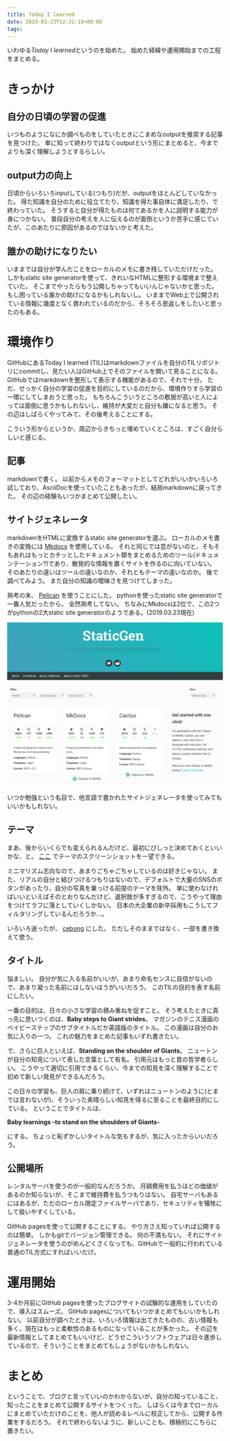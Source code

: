 ```yaml
---
title: Today I learned
date: 2019-03-23T12:31:19+09:00
tags: 
---
```


いわゆる*Today I learned*というのを始めた。
始めた経緯や運用開始までの工程をまとめる。

# きっかけ

## 自分の日頃の学習の促進

いつものようになにか調べものをしていたときにこまめなoutputを推奨する記事を見つけた。
単に知って終わりではなくoutputという形にまとめると、今までよりも深く理解しようとするらしい。

## output力の向上

日頃からいろいろinputしている(つもり)だが、outputをほとんどしていなかった。
得た知識を自分のために役立てたり、知識を得た事自体に満足したり、で終わっていた。
そうすると自分が得たものは何であるかを人に説明する能力が身につかない。
普段自分の考えを人に伝えるのが面倒というか苦手に感じていたが、このあたりに原因があるのではないかと考えた。

## 誰かの助けになりたい

いままでは自分が学んだことをローカルのメモに書き残していただけだった。
しかもstatic site generatorを使って、きれいなHTMLに整形する環境まで整えていた。
そこまでやったらもう公開しちゃってもいいんじゃないかと思った。
もし困っている誰かの助けになるかもしれないし。
いままでWeb上で公開されている情報に幾度となく救われているのだから、そろそろ恩返しをしたいと思ったのもある。

# 環境作り

GitHubにあるToday I learned (TIL)はmarkdownファイルを自分のTILリポジトリにcommitし、見たい人はGitHub上でそのファイルを開いて見ることになる。
GitHubではmarkdownを整形して表示する機能があるので、それで十分。
ただ、せっかく自分の学習の促進を目的にしているのだから、環境作りすら学習の一環にしてしまおうと思った。
もちろんこういうところの敷居が高いと人によっては面倒に思うかもしれないし、維持が大変だと自分も嫌になると思う。
その辺はしばらくやってみて、その後考えることにする。

こういう形からというか、周辺からきちっと埋めていくところは、すごく自分らしいと感じる。

## 記事

markdownで書く。
以前からメモのフォーマットとしてどれがいいかいろいろ試しており、AsciiDocを使っていたこともあったが、結局markdownに戻ってきた。
その辺の経験もいつかまとめて公開したい。

## サイトジェネレータ

markdownをHTMLに変換するstatic site generatorを選ぶ。
ローカルのメモ書きの変換には
[Mkdocs](https://www.mkdocs.org/)
を使用している。
それと同じでは芸がないのと、そもそもあれはもっとカチッとしたドキュメント類をまとめるためのツール(ドキュメンテーション?)であり、散発的な情報を置くサイトを作るのに向いていない。
そのあたりの違いはツールの違いなのか、それともテーマの違いなのか。
後で調べてみよう。
また自分の知識の曖昧さを見つけてしまった。

熟考の末、
[Pelican](https://docs.getpelican.com)
を使うことにした。
pythonを使ったstatic site generatorで一番人気だったから。
全然熟考してない。
ちなみにMkdocsは2位で、この2つがpythonの2大static site generatorのようである。(2019.03.23現在)

[![static site generator filterd by python](./images/ssg_python.png)](https://www.staticgen.com/)

いつか勉強という名目で、他言語で書かれたサイトジェネレータを使ってみてもいいかもしれない。

## テーマ

まあ、後からいくらでも変えられるんだけど、最初にびしっと決めておくといいかな、と。
[ここ](http://www.pelicanthemes.com)
でテーマのスクリーンショットを一望できる。

ミニマリズム志向なので、あまりごちゃごちゃしているのは好きじゃない。
また、リアルの自分と結びつけるつもりはないので、デフォルトで大量のSNSのボタンがあったり、自分の写真を乗っける前提のテーマを除外。
単に使わなければいいといえばそのとおりなんだけど、選択肢が多すぎるので、こうやって理由をつけてラフに落としていくしかない。
日本の大企業の新卒採用もこうしてフィルタリングしているんだろうか...。

いろいろ迷ったが、
[cebong](https://github.com/getpelican/pelican-themes/tree/master/cebong)
にした。
ただしそのままではなく、一部を書き換えて使う。

## タイトル

悩ましい。
自分が気に入る名前がいいが、あまり命名センスに自信がないので、あまり凝った名前にはしないほうがいいだろう。
このTILの目的を表す名前にしたい。

一番の目的は、日々の小さな学習の積み重ねを促すこと。
そう考えたときに真っ先に思いつくのは、**Baby steps to Giant strides**。
マガジンのテニス漫画のベイビーステップのサブタイトルだか英語版のタイトル。
この漫画は自分のお気に入りの一つ。
これの魅力をまとめた記事もいずれ書きたい。

で、さらに巨人といえば、**Standing on the shoulder of Giants**。
ニュートンが自分の知見について表した言葉として有名。
引用元はもっと昔の哲学者らしい。
こうやって適切に引用できるくらい、今までの知見を深く理解することで初めて新しい発見ができるんだろう。

この日々の学習も、巨人の肩に乗り続けて、いずれはニュートンのように(とまでは言わないが)、そういった素晴らしい知見を得るに至ることを最終目的にしている。
ということでタイトルは、

**Baby learnings -to stand on the shoulders of Giants-**

にする。
ちょっと恥ずかしいタイトルな気もするが、気に入ったからいいだろう。

## 公開場所

レンタルサーバを使うのが一般的なんだろうか。
月額費用を払うほどの価値があるのか知らないが、そこまで維持費を払うつもりはない。
自宅サーバもあるにはあるが、ただのローカル限定ファイルサーバであり、セキュリティを犠牲にして扱いやすくしている。

GitHub pagesを使って公開することにする。
やり方さえ知っていれば公開するのは簡単。
しかもgitでバージョン管理できる。
何の不満もない。
それにサイトジェネレータを使うのがめんどくさくなっても、GitHubで一般的に行われている普通のTIL方式にすればいいだけ。

# 運用開始

3-4か月前にGitHub pagesを使ったブログサイトの試験的な運用をしていたので、導入はスムーズ。
GitHub pagesについてもいつかまとめてもいいかもしれない。
以前自分が調べたときは、いろいろ情報は出てきたものの、古い情報も多く、現在はもっと柔軟性のあるものになっていることが多かった。
その辺を最新情報としてまとめてもいいけど、どうせこういうソフトウェアは日々進歩しているので、そういうことをまとめてもしょうがないかもしれない。

# まとめ

ということで、ブログと言っていいのかわからないが、自分の知っていること、知ったことをまとめて公開するサイトをつくった。
しばらくは今までローカルにまとめていただけのことを、他人が読めるレベルに校正してから、公開する作業をするだろう。
それで終わらないように、新しいことも、積極的にこちらに置きたい。

